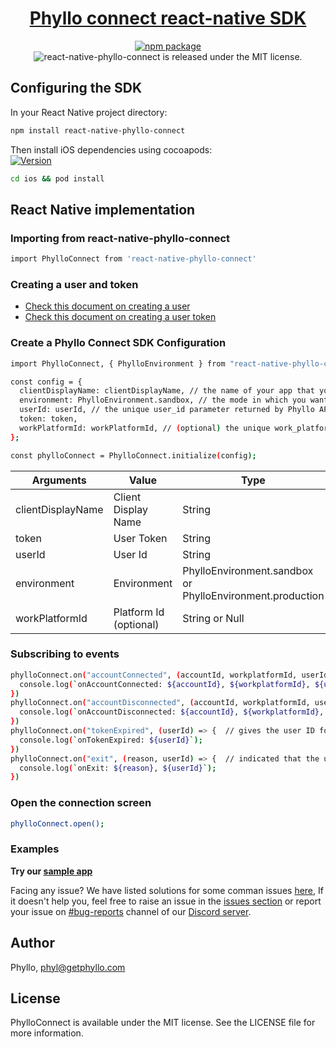 <h1 align="center">
  <a href="https://docs.getphyllo.com/">
    Phyllo connect react-native SDK
  </a>
</h1>
<div align="center">

[![npm package](https://img.shields.io/npm/v/react-native-phyllo-connect.svg)](https://www.npmjs.com/package/react-native-phyllo-connect)
<img src="https://img.shields.io/badge/license-MIT-blue.svg" alt="react-native-phyllo-connect is released under the MIT license." />

</div>

## Configuring the SDK

In your React Native project directory:

```sh
npm install react-native-phyllo-connect
```

Then install iOS dependencies using cocoapods:\
[![Version](https://img.shields.io/cocoapods/v/PhylloConnect.svg?style=flat)](http://cocoadocs.org/docsets/PhylloConnect)

```sh
cd ios && pod install
```

## React Native implementation

### Importing from react-native-phyllo-connect

```sh
import PhylloConnect from 'react-native-phyllo-connect'
```

### Creating a user and token

- [Check this document on creating a user](https://docs.getphyllo.com/docs/api-reference/b3A6MTQwNjEzNzY-create-a-user)
- [Check this document on creating a user token](https://docs.getphyllo.com/docs/api-reference/b3A6MTQwNjEzNzc-create-an-sdk-token)

### Create a Phyllo Connect SDK Configuration

```sh
import PhylloConnect, { PhylloEnvironment } from "react-native-phyllo-connect";

const config = {
  clientDisplayName: clientDisplayName, // the name of your app that you want the creators to see while granting access
  environment: PhylloEnvironment.sandbox, // the mode in which you want to use the SDK,  `sandbox` or `production`
  userId: userId, // the unique user_id parameter returned by Phyllo API when you create a user (see https://docs.getphyllo.com/docs/api-reference/reference/openapi.v1.yml/paths/~1v1~1users/post)
  token: token,
  workPlatformId: workPlatformId, // (optional) the unique work_platform_id of a specific work platform, if you want the creator to skip the platform selection screen and just be able to connect just with a single work platform
};

const phylloConnect = PhylloConnect.initialize(config);
```

| Arguments         | Value                  | Type                                                      |
| ----------------- | ---------------------- | --------------------------------------------------------- |
| clientDisplayName | Client Display Name    | String                                                    |
| token             | User Token             | String                                                    |
| userId            | User Id                | String                                                    |
| environment       | Environment            | PhylloEnvironment.sandbox or PhylloEnvironment.production |
| workPlatformId    | Platform Id (optional) | String or Null                                            |

### Subscribing to events

```sh
phylloConnect.on("accountConnected", (accountId, workplatformId, userId) => {  // gives the successfully connected account ID and work platform ID for the given user ID
  console.log(`onAccountConnected: ${accountId}, ${workplatformId}, ${userId}`);
})
phylloConnect.on("accountDisconnected", (accountId, workplatformId, userId) => {  // gives the successfully disconnected account ID and work platform ID for the given user ID
  console.log(`onAccountDisconnected: ${accountId}, ${workplatformId}, ${userId}`);
})
phylloConnect.on("tokenExpired", (userId) => {  // gives the user ID for which the token has expired
  console.log(`onTokenExpired: ${userId}`);
})
phylloConnect.on("exit", (reason, userId) => {  // indicated that the user with given user ID has closed the SDK and gives an appropriate reason for it
  console.log(`onExit: ${reason}, ${userId}`);
})
```

### Open the connection screen

```sh
phylloConnect.open();
```

### Examples

<b>Try our [sample app](https://github.com/getphyllo/phyllo-connect-reactnative/tree/main/example)
</b>

Facing any issue? We have listed solutions for some comman issues [here](https://github.com/getphyllo/phyllo-connect-reactnative/blob/main/Issues.md), If it doesn't help you, feel free to raise an issue in the [issues section](https://github.com/getphyllo/phyllo-connect-reactnative/issues) or report your issue on [#bug-reports](https://discord.com/channels/897097781355888640/949535402845405184) channel of our [Discord server](https://discord.com/channels/897097781355888640/).

## Author

Phyllo, phyl@getphyllo.com

## License

PhylloConnect is available under the MIT license. See the LICENSE file for more information.
